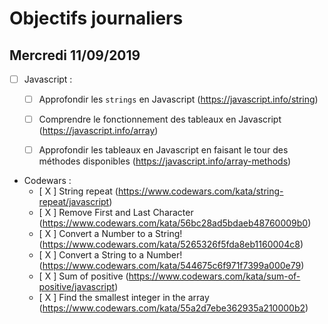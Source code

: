 # Objectifs journaliers

## Mercredi 11/09/2019


* [ ] Javascript :
  * [ ] Approfondir les `strings` en Javascript (https://javascript.info/string)
  * [ ] Comprendre le fonctionnement des tableaux en Javascript (https://javascript.info/array)
  * [ ] Approfondir les tableaux en Javascript en faisant le tour des méthodes disponibles (https://javascript.info/array-methods)



* Codewars :
  * [ X ] String repeat (https://www.codewars.com/kata/string-repeat/javascript)
  * [ X ] Remove First and Last Character (https://www.codewars.com/kata/56bc28ad5bdaeb48760009b0)
  * [ X ] Convert a Number to a String! (https://www.codewars.com/kata/5265326f5fda8eb1160004c8)
  * [ X ] Convert a String to a Number! (https://www.codewars.com/kata/544675c6f971f7399a000e79)
  * [ X ] Sum of positive (https://www.codewars.com/kata/sum-of-positive/javascript)
  * [ X ] Find the smallest integer in the array (https://www.codewars.com/kata/55a2d7ebe362935a210000b2)

